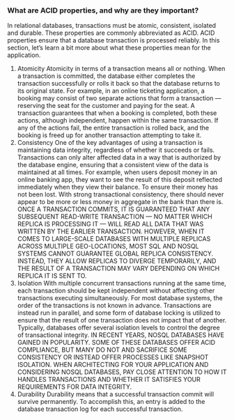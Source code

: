 ### What are ACID properties, and why are they important?
In relational databases, transactions must be atomic, consistent, isolated and durable. These properties are commonly abbreviated as ACID. ACID properties ensure that a database transaction is processed reliably. In this section, let’s learn a bit more about what these properties mean for the application.
1. Atomicity
Atomicity in terms of a transaction means all or nothing. When a transaction is committed, the database either completes the transaction successfully or rolls it back so that the database returns to its original state. For example, in an online ticketing application, a booking may consist of two separate actions that form a transaction — reserving the seat for the customer and paying for the seat. A transaction guarantees that when a booking is completed, both these actions, although independent, happen within the same transaction. If any of the actions fail, the entire transaction is rolled back, and the booking is freed up for another transaction attempting to take it.
2. Consistency
One of the key advantages of using a transaction is maintaining data integrity, regardless of whether it succeeds or fails. Transactions can only alter affected data in a way that is authorized by the database engine, ensuring that a consistent view of the data is maintained at all times. For example, when users deposit money in an online banking app, they want to see the result of this deposit reflected immediately when they view their balance. To ensure their money has not been lost. With strong transactional consistency, there should never appear to be more or less money in aggregate in the bank than there is.
ONCE A TRANSACTION COMMITS, IT IS GUARANTEED THAT ANY SUBSEQUENT READ-WRITE TRANSACTION — NO MATTER WHICH REPLICA IS PROCESSING IT — WILL READ ALL DATA THAT WAS WRITTEN BY THE EARLIER TRANSACTION. HOWEVER, WHEN IT COMES TO LARGE-SCALE DATABASES WITH MULTIPLE REPLICAS ACROSS MULTIPLE GEO-LOCATIONS, MOST SQL AND NOSQL SYSTEMS CANNOT GUARANTEE GLOBAL REPLICA CONSISTENCY. INSTEAD, THEY ALLOW REPLICAS TO DIVERGE TEMPORARILY, AND THE RESULT OF A TRANSACTION MAY VARY DEPENDING ON WHICH REPLICA IT IS SENT TO.
3. Isolation
With multiple concurrent transactions running at the same time, each transaction should be kept independent without affecting other transactions executing simultaneously. For most database systems, the order of the transactions is not known in advance. Transactions are instead run in parallel, and some form of database locking is utilized to ensure that the result of one transaction does not impact that of another. Typically, databases offer several isolation levels to control the degree of transactional integrity.
IN RECENT YEARS, NOSQL DATABASES HAVE GAINED IN POPULARITY. SOME OF THESE DATABASES OFFER ACID COMPLIANCE, BUT MANY DO NOT AND SACRIFICE SOME CONSISTENCY OR INSTEAD OFFER PROCESSES LIKE SNAPSHOT ISOLATION. WHEN ARCHITECTING FOR YOUR APPLICATION AND CONSIDERING NOSQL DATABASES, PAY CLOSE ATTENTION TO HOW IT HANDLES TRANSACTIONS AND WHETHER IT SATISFIES YOUR REQUIREMENTS FOR DATA INTEGRITY.
4. Durability
Durability means that a successful transaction commit will survive permanently. To accomplish this, an entry is added to the database transaction log for each successful transaction.
